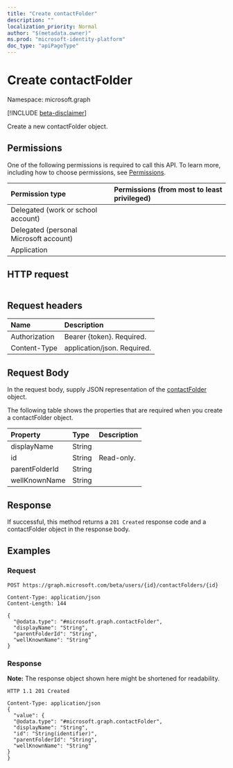 ```yaml
---
title: "Create contactFolder"
description: ""
localization_priority: Normal
author: "$(metadata.owner)"
ms.prod: "microsoft-identity-platform"
doc_type: "apiPageType"
---
```


# Create contactFolder

Namespace: microsoft.graph

[!INCLUDE [beta-disclaimer](../../includes/beta-disclaimer.md)]

Create a new contactFolder object.

## Permissions

One of the following permissions is required to call this API. To learn more, including how to choose permissions, see [Permissions](/graph/permissions-reference).

| Permission type                        | Permissions (from most to least privileged) |
| :------------------------------------- | :------------------------------------------ |
| Delegated (work or school account)     |                                             |
| Delegated (personal Microsoft account) |                                             |
| Application                            |                                             |

## HTTP request

<!-- {
  "blockType": "ignored"
}
-->

```http

```

## Request headers

| Name          | Description                 |
| :------------ | :-------------------------- |
| Authorization | Bearer {token}. Required.   |
| Content-Type  | application/json. Required. |

## Request Body

In the request body, supply JSON representation of the [contactFolder](../resources/-contactfolder.md) object.

<!-- Actions and Functions -->

<!-- CRUD Methods -->

The following table shows the properties that are required when you create a contactFolder object.

| Property       | Type   | Description |
| :------------- | :----- | :---------- |
| displayName    | String |             |
| id             | String | Read-only.  |
| parentFolderId | String |             |
| wellKnownName  | String |             |

## Response

If successful, this method returns a `201 Created` response code and a contactFolder object in the response body.

## Examples

### Request

<!-- {
  "blockType": "request",
  "name": "create_contactfolder"
}
-->

```http
POST https://graph.microsoft.com/beta/users/{id}/contactFolders/{id}

Content-Type: application/json
Content-Length: 144

{
  "@odata.type": "#microsoft.graph.contactFolder",
  "displayName": "String",
  "parentFolderId": "String",
  "wellKnownName": "String"
}

```

### Response

**Note:** The response object shown here might be shortened for readability.

<!-- {
  "blockType": "response",
  "truncated": true,
  "@odata.type": "Microsoft.OutlookServices.contactFolder"
}
-->

```http
HTTP 1.1 201 Created

Content-Type: application/json
{
  "value": {
  "@odata.type": "#microsoft.graph.contactFolder",
  "displayName": "String",
  "id": "String(identifier)",
  "parentFolderId": "String",
  "wellKnownName": "String"
}
}

```
